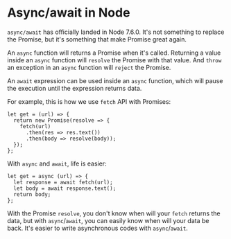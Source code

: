 # Async/await in Node

`async/await` has officially landed in Node 7.6.0. It's not something to replace the Promise, but it's something that make Promise great again.

An `async` function will returns a Promise when it's called. Returning a value inside an `async` function will `resolve` the Promise with that value. And `throw` an exception in an `async` function will `reject` the Promise.

An `await` expression can be used inside an `async` function, which will pause the execution until the expression returns data.

For example, this is how we use `fetch` API with Promises:

```
let get = (url) => {
  return new Promise(resolve => {
    fetch(url)
      .then(res => res.text())
      .then(body => resolve(body));
  });
};
```

With `async` and `await`, life is easier:

```
let get = async (url) => {
  let response = await fetch(url);
  let body = await response.text();
  return body;
};
```

With the Promise `resolve`, you don't know when will your `fetch` returns the data, but with `async`/`await`, you can easily know when will your data be back. It's easier to write asynchronous codes with `async`/`await`.
